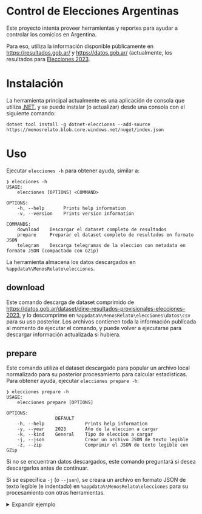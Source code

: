 # Control de Elecciones Argentinas

Este proyecto intenta proveer herramientas y reportes para ayudar a controlar 
los comicios en Argentina. 

Para eso, utiliza la información disponible públicamente en https://resultados.gob.ar/ y 
https://datos.gob.ar/ (actualmente, los resultados para [Elecciones 2023](https://datos.gob.ar/dataset/dine-resultados-provisionales-elecciones-2023).

# Instalación

La herramienta principal actualmente es una aplicación de consola que utiliza [.NET](https://get.dot.net), 
y se puede instalar (o actualizar) desde una consola con el siguiente comando:

```
dotnet tool install -g dotnet-elecciones --add-source https://menosrelato.blob.core.windows.net/nuget/index.json
```

# Uso

Ejecutar `elecciones -h` para obtener ayuda, similar a:

```
❯ elecciones -h
USAGE:
    elecciones [OPTIONS] <COMMAND>

OPTIONS:
    -h, --help       Prints help information
    -v, --version    Prints version information

COMMANDS:
    download    Descargar el dataset completo de resultados
    prepare     Preparar el dataset completo de resultados en formato JSON
    telegram    Descarga telegramas de la eleccion con metadata en formato JSON (compactado con GZip)
```

La herramienta almacena los datos descargados en `%appdata%\MenosRelato\elecciones`.


## download

Este comando descarga de dataset comprimido de https://datos.gob.ar/dataset/dine-resultados-provisionales-elecciones-2023, y lo descomprime en `%appdata%\MenosRelato\elecciones\datos\csv` para su uso posterior. 
Los archivos contienen toda la información publicada al momento de ejecutar 
el comando, y puede volver a ejecutarse para descargar información actualizada 
si hubiera.

## prepare

Este comando utiliza el dataset descargado para popular un archivo local normalizado 
para su posterior procesamiento para calcular estadisticas. Para obtener ayuda, 
ejecutar `elecciones prepare -h`:

```
❯ elecciones prepare -h
USAGE:
    elecciones prepare [OPTIONS]

OPTIONS:
                  DEFAULT
    -h, --help               Prints help information
    -y, --year    2023       Año de la eleccion a cargar
    -k, --kind    General    Tipo de eleccion a cargar
    -j, --json               Crear un archivo JSON de texto legible
    -z, --zip                Comprimir el JSON de texto legible con GZip
```

Si no se encuentran datos descargados, este comando preguntará si desea descargarlos 
antes de continuar.

Si se especifica `-j` (o `--json`), se creara un archivo en formato JSON de texto 
legible (e indentado) en `%appdata%\MenosRelato\elecciones` para su procesamiento 
con otras herramientas. 

<details>
<summary>Expandir ejemplo</summary>

```json
{
  "Year": 2023,
  "Kind": 1,
  "Ballots": {
    "0": "POSITIVO",
    "1": "EN BLANCO",
    "2": "NULO",
    "3": "RECURRIDO",
    "4": "IMPUGNADO",
    "5": "COMANDO"
  },
  "Parties": [
    {
      "Id": 134,
      "Name": "UNION POR LA PATRIA"
    },
    {
      "Id": 132,
      "Name": "JUNTOS POR EL CAMBIO"
    },
    {
      "Id": 135,
      "Name": "LA LIBERTAD AVANZA"
    },
    {
      "Id": 136,
      "Name": "FRENTE DE IZQUIERDA Y DE TRABAJADORES - UNIDAD"
    },
    {
      "Id": 133,
      "Name": "HACEMOS POR NUESTRO PAIS"
    }
  ],
  "Positions": [
    {
      "Id": 1,
      "Name": "PRESIDENTE Y VICE"
    }
  ],
  "Districts": [
    {
      "Id": 1,
      "Name": "Ciudad Autónoma de Buenos Aires",
      "Provincials": [
        {
          "Sections": [
            {
              "Id": 1,
              "Name": "Comuna 01",
              "Circuits": [
                {
                  "Id": "00018",
                  "Name": "00018",
                  "Stations": [
                    {
                      "Id": 475,
                      "Electors": 349,
                      "Ballots": [
                        {
                          "Count": 95,
                          "Position": 1,
                          "Party": 134
                        },
                        {
                          "Count": 59,
                          "Position": 1,
                          "Party": 132
                        },
                        {
                          "Count": 57,
                          "Position": 1,
                          "Party": 135
                        },
                        {
                          "Count": 9,
                          "Position": 1,
                          "Party": 136
                        },
                        {
                          "Count": 4,
                          "Position": 1,
                          "Party": 133
                        },
                        {
                          "Kind": 1,
                          "Count": 4,
                          "Position": 1
                        }
                      ]
                    }
                  ]
                }
              ]
            }
          ]
        }
      ]
    }
  ]
}
```

</details>

